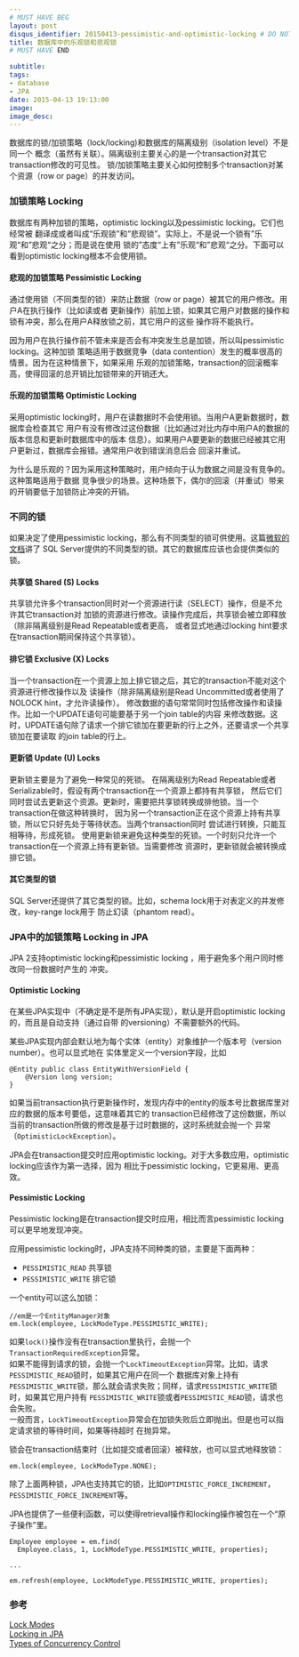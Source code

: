 ```yaml
---
# MUST HAVE BEG
layout: post
disqus_identifier: 20150413-pessimistic-and-optimistic-locking # DO NOT CHANGE THE VALUE ONCE SET
title: 数据库中的乐观锁和悲观锁
# MUST HAVE END

subtitle:
tags: 
- database
- JPA
date: 2015-04-13 19:13:00
image:
image_desc:
---
```


数据库的锁/加锁策略（lock/locking)和数据库的隔离级别（isolation level）不是同一个
概念（虽然有关联）。隔离级别主要关心的是一个transaction对其它transaction修改的可见性。
锁/加锁策略主要关心如何控制多个transaction对某个资源（row or page）的并发访问。

### 加锁策略 Locking
数据库有两种加锁的策略，optimistic locking以及pessimistic locking。它们也经常被
翻译成或者叫成“乐观锁”和“悲观锁”。实际上，不是说一个锁有”乐观“和”悲观“之分；而是说在使用
锁的”态度“上有”乐观“和”悲观“之分。下面可以看到optimistic locking根本不会使用锁。

#### 悲观的加锁策略 Pessimistic Locking
通过使用锁（不同类型的锁）来防止数据（row or page）被其它的用户修改。用户A在执行操作（比如读或者
更新操作）前加上锁，如果其它用户对数据的操作和锁有冲突，那么在用户A释放锁之前，其它用户的这些
操作将不能执行。

因为用户在执行操作前不管未来是否会有冲突发生总是加锁，所以叫pessimistic locking。这种加锁
策略适用于数据竞争（data contention）发生的概率很高的情景。因为在这种情景下，如果采用
乐观的加锁策略，transaction的回滚概率高，使得回滚的总开销比加锁带来的开销还大。

#### 乐观的加锁策略 Optimistic Locking
采用optimistic locking时，用户在读数据时不会使用锁。当用户A更新数据时，数据库会检查其它
用户有没有修改过这份数据（比如通过对比内存中用户A的数据的版本信息和更新时数据库中的版本
信息）。如果用户A要更新的数据已经被其它用户更新过，数据库会报错。通常用户收到错误消息后会
回滚并重试。

为什么是乐观的？因为采用这种策略时，用户倾向于认为数据之间是没有竞争的。这种策略适用于数据
竞争很少的场景。这种场景下，偶尔的回滚（并重试）带来的开销要低于加锁防止冲突的开销。

### 不同的锁
如果决定了使用pessimistic locking，那么有不同类型的锁可供使用。这篇[微软的文档][1]讲了
SQL Server提供的不同类型的锁。其它的数据库应该也会提供类似的锁。
<!--more-->

#### 共享锁 Shared (S) Locks
共享锁允许多个transaction同时对一个资源进行读（SELECT）操作，但是不允许其它transaction对
加锁的资源进行修改。读操作完成后，共享锁会被立即释放（除非隔离级别是Read Repeatable或者更高，
或者显式地通过locking hint要求在transaction期间保持这个共享锁）。

#### 排它锁 Exclusive (X) Locks
当一个transaction在一个资源上加上排它锁之后，其它的transaction不能对这个资源进行修改操作以及
读操作（除非隔离级别是Read Uncommitted或者使用了NOLOCK hint，才允许读操作）。
修改数据的语句常常同时包括修改操作和读操作。比如一个UPDATE语句可能要基于另一个join table的内容
来修改数据。这时，UPDATE语句除了请求一个排它锁加在要更新的行上之外，还要请求一个共享锁加在要读取
的join table的行上。

#### 更新锁 Update (U) Locks
更新锁主要是为了避免一种常见的死锁。
在隔离级别为Read Repeatable或者Serializable时，假设有两个transaction在一个资源上都持有共享锁，
然后它们同时尝试去更新这个资源。更新时，需要把共享锁转换成排他锁。当一个transaction在做这种转换时，
因为另一个transaction正在这个资源上持有共享锁，所以它只好先处于等待状态。当两个transaction同时
尝试进行转换，只能互相等待，形成死锁。
使用更新锁来避免这种类型的死锁。一个时刻只允许一个transaction在一个资源上持有更新锁。当需要修改
资源时，更新锁就会被转换成排它锁。

#### 其它类型的锁
SQL Server还提供了其它类型的锁。比如，schema lock用于对表定义的并发修改，key-range lock用于
防止幻读（phantom read）。

### JPA中的加锁策略 Locking in JPA
JPA 2支持optimistic locking和pessimistic locking ，用于避免多个用户同时修改同一份数据时产生的
冲突。

#### Optimistic Locking
在某些JPA实现中（不确定是不是所有JPA实现），默认是开启optimistic locking的，而且是自动支持（通过自带
的versioning）不需要额外的代码。

某些JPA实现内部会默认地为每个实体（entity）对象维护一个版本号（version number）。也可以显式地在
实体里定义一个version字段，比如

    @Entity public class EntityWithVersionField {
        @Version long version;
    }

如果当前transaction执行更新操作时，发现内存中的entity的版本号比数据库里对应的数据的版本号要低，这意味着其它的
transaction已经修改了这份数据，所以当前的transaction所做的修改是基于过时数据的，这时系统就会抛一个
异常（`OptimisticLockException`）。

JPA会在transaction提交时应用optimistic locking。对于大多数应用，optimistic locking应该作为第一选择，因为
相比于pessimistic locking，它更易用、更高效。

#### Pessimistic Locking
Pessimistic locking是在transaction提交时应用，相比而言pessimistic locking可以更早地发现冲突。

应用pessimistic locking时，JPA支持不同种类的锁，主要是下面两种：

- `PESSIMISTIC_READ` 共享锁
- `PESSIMISTIC_WRITE` 排它锁

一个entity可以这么加锁：

	//em是一个EntityManager对象
	em.lock(employee, LockModeType.PESSIMISTIC_WRITE);

如果`lock()`操作没有在transaction里执行，会抛一个`TransactionRequiredException`异常。     
如果不能得到请求的锁，会抛一个`LockTimeoutException`异常。比如，请求`PESSIMISTIC_READ`锁时，如果其它用户在同一个
数据库对象上持有`PESSIMISTIC_WRITE`锁，那么就会请求失败；同样，请求`PESSIMISTIC_WRITE`锁时，如果其它用户持有
`PESSIMISTIC_WRITE`锁或者`PESSIMISTIC_READ`锁，请求也会失败。    
一般而言，`LockTimeoutException`异常会在加锁失败后立即抛出。但是也可以指定请求锁的等待时间，如果等待超时
在抛异常。

锁会在transaction结束时（比如提交或者回滚）被释放，也可以显式地释放锁：

	em.lock(employee, LockModeType.NONE);

除了上面两种锁，JPA也支持其它的锁，比如`OPTIMISTIC_FORCE_INCREMENT`，`PESSIMISTIC_FORCE_INCREMENT`等。

JPA也提供了一些便利函数，可以使得retrieval操作和locking操作被包在一个“原子操作”里。
 
    Employee employee = em.find(
      Employee.class, 1, LockModeType.PESSIMISTIC_WRITE, properties);
 
    ...
 
    em.refresh(employee, LockModeType.PESSIMISTIC_WRITE, properties);


### 参考
[Lock Modes][1]      
[Locking in JPA][2]      
[Types of Concurrency Control][3]         

[1]: https://technet.microsoft.com/en-us/library/ms175519(v=sql.105).aspx "Lock Modes"
[2]: http://www.objectdb.com/java/jpa/persistence/lock "Locking in JPA"
[3]: https://technet.microsoft.com/en-us/library/ms189132(v=sql.105).aspx "Types of Concurrency Control"
[5]: https://technet.microsoft.com/en-us/library/ms189122(v=sql.105).aspx "Isolation Levels in the Database Engine"